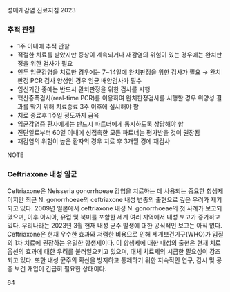 성매개감염 진료지침 2023

### 추적 관찰

*   1주 이내에 추적 관찰
*   적절한 치료를 받았지만 증상이 계속되거나 재감염의 위험이 있는 경우에는 완치판정을 위한 검사가 필요
*   인두 임균감염을 치료한 경우에는 7~14일에 완치판정을 위한 검사가 필요 → 완치판정 PCR 검사 양성인 경우 임균 배양검사가 필수
*   임신기간 중에는 반드시 완치판정을 위한 검사를 시행
*   핵산증폭검사(real-time PCR)를 이용하여 완치판정검사를 시행할 경우 위양성 결과를 막기 위해 치료종료 3주 이후에 실시해야 함
*   치료 종료후 1주일 정도까지 금욕
*   임균감염증 환자에게는 반드시 파트너에게 통지하도록 상담해야 함
*   진단일로부터 60일 이내에 성접촉한 모든 파트너는 평가받을 것이 권장됨
*   재감염의 위험이 높은 환자의 경우 치료 후 3개월 경에 재검사

NOTE

### Ceftriaxone 내성 임균

Ceftriaxone은 Neisseria gonorrhoeae 감염을 치료하는 데 사용되는 중요한 항생제이지만 최근 N. gonorrhoeae의 ceftriaxone 내성 변종의 출현으로 깊은 우려가 제기되고 있다. 2009년 일본에서 ceftriaxone 내성 N. gonorrhoeae의 첫 사례가 보고되었으며, 이후 아시아, 유럽 및 북미를 포함한 세계 여러 지역에서 내성 보고가 증가하고 있다. 우리나라는 2023년 3월 현재 내성 균주 발생에 대한 공식적인 보고는 아직 없다.
Ceftriaxone은 현재 우수한 효과와 저렴한 비용으로 인해 세계보건기구(WHO)가 임질의 1차 치료에 권장하는 유일한 항생제이다. 이 항생제에 대한 내성의 출현은 현재 치료 옵션의 효과에 대한 우려를 불러일으키고 있으며, 대체 치료제의 시급한 필요성이 강조되고 있다. 또한 내성 균주의 확산을 방지하고 통제하기 위한 지속적인 연구, 감시 및 공중 보건 개입이 긴급히 필요한 상태이다.

<PAGE>64